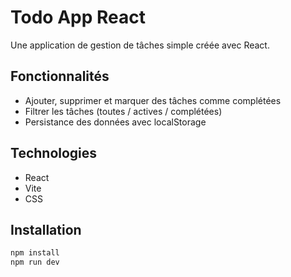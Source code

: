 # Todo App React

Une application de gestion de tâches simple créée avec React.

## Fonctionnalités
- Ajouter, supprimer et marquer des tâches comme complétées
- Filtrer les tâches (toutes / actives / complétées)
- Persistance des données avec localStorage

## Technologies
- React
- Vite
- CSS

## Installation
```bash
npm install
npm run dev
```
